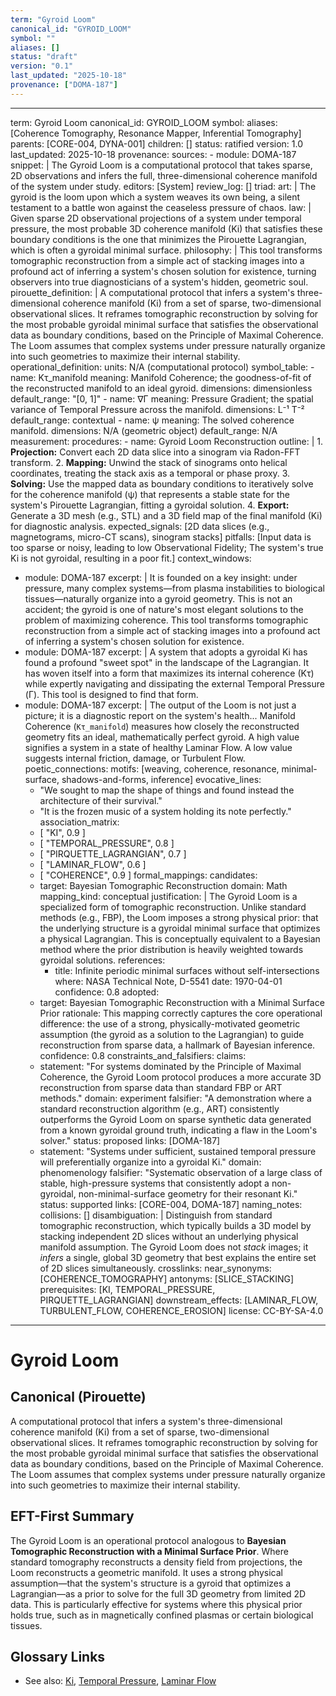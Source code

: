 ```yaml
---
term: "Gyroid Loom"
canonical_id: "GYROID_LOOM"
symbol: ""
aliases: []
status: "draft"
version: "0.1"
last_updated: "2025-10-18"
provenance: ["DOMA-187"]
---
```


---
term: Gyroid Loom
canonical_id: GYROID_LOOM
symbol: 
aliases: [Coherence Tomography, Resonance Mapper, Inferential Tomography]
parents: [CORE-004, DYNA-001]
children: []
status: ratified
version: 1.0
last_updated: 2025-10-18
provenance:
  sources:
    - module: DOMA-187
      snippet: |
        The Gyroid Loom is a computational protocol that takes sparse, 2D observations and infers the full, three-dimensional coherence manifold of the system under study.
  editors: [System]
  review_log: []
triad:
  art: |
    The gyroid is the loom upon which a system weaves its own being, a silent testament to a battle won against the ceaseless pressure of chaos.
  law: |
    Given sparse 2D observational projections of a system under temporal pressure, the most probable 3D coherence manifold (Ki) that satisfies these boundary conditions is the one that minimizes the Pirouette Lagrangian, which is often a gyroidal minimal surface.
  philosophy: |
    This tool transforms tomographic reconstruction from a simple act of stacking images into a profound act of inferring a system's chosen solution for existence, turning observers into true diagnosticians of a system's hidden, geometric soul.
pirouette_definition: |
  A computational protocol that infers a system's three-dimensional coherence manifold (Ki) from a set of sparse, two-dimensional observational slices. It reframes tomographic reconstruction by solving for the most probable gyroidal minimal surface that satisfies the observational data as boundary conditions, based on the Principle of Maximal Coherence. The Loom assumes that complex systems under pressure naturally organize into such geometries to maximize their internal stability.
operational_definition:
  units: N/A (computational protocol)
  symbol_table:
    - name: Kτ_manifold
      meaning: Manifold Coherence; the goodness-of-fit of the reconstructed manifold to an ideal gyroid.
      dimensions: dimensionless
      default_range: "[0, 1]"
    - name: ∇Γ
      meaning: Pressure Gradient; the spatial variance of Temporal Pressure across the manifold.
      dimensions: L⁻¹ T⁻²
      default_range: contextual
    - name: ψ
      meaning: The solved coherence manifold.
      dimensions: N/A (geometric object)
      default_range: N/A
  measurement:
    procedures:
      - name: Gyroid Loom Reconstruction
        outline: |
          1. **Projection:** Convert each 2D data slice into a sinogram via Radon-FFT transform.
          2. **Mapping:** Unwind the stack of sinograms onto helical coordinates, treating the stack axis as a temporal or phase proxy.
          3. **Solving:** Use the mapped data as boundary conditions to iteratively solve for the coherence manifold (ψ) that represents a stable state for the system's Pirouette Lagrangian, fitting a gyroidal solution.
          4. **Export:** Generate a 3D mesh (e.g., STL) and a 3D field map of the final manifold (Ki) for diagnostic analysis.
        expected_signals: [2D data slices (e.g., magnetograms, micro-CT scans), sinogram stacks]
        pitfalls: [Input data is too sparse or noisy, leading to low Observational Fidelity; The system's true Ki is not gyroidal, resulting in a poor fit.]
context_windows:
  - module: DOMA-187
    excerpt: |
      It is founded on a key insight: under pressure, many complex systems—from plasma instabilities to biological tissues—naturally organize into a gyroid geometry. This is not an accident; the gyroid is one of nature's most elegant solutions to the problem of maximizing coherence. This tool transforms tomographic reconstruction from a simple act of stacking images into a profound act of inferring a system's chosen solution for existence.
  - module: DOMA-187
    excerpt: |
      A system that adopts a gyroidal Ki has found a profound "sweet spot" in the landscape of the Lagrangian. It has woven itself into a form that maximizes its internal coherence (Kτ) while expertly navigating and dissipating the external Temporal Pressure (Γ). This tool is designed to find that form.
  - module: DOMA-187
    excerpt: |
      The output of the Loom is not just a picture; it is a diagnostic report on the system's health... Manifold Coherence (`Kτ_manifold`) measures how closely the reconstructed geometry fits an ideal, mathematically perfect gyroid. A high value signifies a system in a state of healthy Laminar Flow. A low value suggests internal friction, damage, or Turbulent Flow.
poetic_connections:
  motifs: [weaving, coherence, resonance, minimal-surface, shadows-and-forms, inference]
  evocative_lines:
    - "We sought to map the shape of things and found instead the architecture of their survival."
    - "It is the frozen music of a system holding its note perfectly."
  association_matrix:
    - [ "KI", 0.9 ]
    - [ "TEMPORAL_PRESSURE", 0.8 ]
    - [ "PIRQUETTE_LAGRANGIAN", 0.7 ]
    - [ "LAMINAR_FLOW", 0.6 ]
    - [ "COHERENCE", 0.9 ]
formal_mappings:
  candidates:
    - target: Bayesian Tomographic Reconstruction
      domain: Math
      mapping_kind: conceptual
      justification: |
        The Gyroid Loom is a specialized form of tomographic reconstruction. Unlike standard methods (e.g., FBP), the Loom imposes a strong physical prior: that the underlying structure is a gyroidal minimal surface that optimizes a physical Lagrangian. This is conceptually equivalent to a Bayesian method where the prior distribution is heavily weighted towards gyroidal solutions.
      references:
        - title: Infinite periodic minimal surfaces without self-intersections
          where: NASA Technical Note, D-5541
          date: 1970-04-01
      confidence: 0.8
  adopted:
    - target: Bayesian Tomographic Reconstruction with a Minimal Surface Prior
      rationale: This mapping correctly captures the core operational difference: the use of a strong, physically-motivated geometric assumption (the gyroid as a solution to the Lagrangian) to guide reconstruction from sparse data, a hallmark of Bayesian inference.
      confidence: 0.8
constraints_and_falsifiers:
  claims:
    - statement: "For systems dominated by the Principle of Maximal Coherence, the Gyroid Loom protocol produces a more accurate 3D reconstruction from sparse data than standard FBP or ART methods."
      domain: experiment
      falsifier: "A demonstration where a standard reconstruction algorithm (e.g., ART) consistently outperforms the Gyroid Loom on sparse synthetic data generated from a known gyroidal ground truth, indicating a flaw in the Loom's solver."
      status: proposed
      links: [DOMA-187]
    - statement: "Systems under sufficient, sustained temporal pressure will preferentially organize into a gyroidal Ki."
      domain: phenomenology
      falsifier: "Systematic observation of a large class of stable, high-pressure systems that consistently adopt a non-gyroidal, non-minimal-surface geometry for their resonant Ki."
      status: supported
      links: [CORE-004, DOMA-187]
naming_notes:
  collisions: []
  disambiguation: |
    Distinguish from standard tomographic reconstruction, which typically builds a 3D model by stacking independent 2D slices without an underlying physical manifold assumption. The Gyroid Loom does not *stack* images; it *infers* a single, global 3D geometry that best explains the entire set of 2D slices simultaneously.
crosslinks:
  near_synonyms: [COHERENCE_TOMOGRAPHY]
  antonyms: [SLICE_STACKING]
  prerequisites: [KI, TEMPORAL_PRESSURE, PIRQUETTE_LAGRANGIAN]
  downstream_effects: [LAMINAR_FLOW, TURBULENT_FLOW, COHERENCE_EROSION]
license: CC-BY-SA-4.0
---

# Gyroid Loom

## Canonical (Pirouette)
A computational protocol that infers a system's three-dimensional coherence manifold (Ki) from a set of sparse, two-dimensional observational slices. It reframes tomographic reconstruction by solving for the most probable gyroidal minimal surface that satisfies the observational data as boundary conditions, based on the Principle of Maximal Coherence. The Loom assumes that complex systems under pressure naturally organize into such geometries to maximize their internal stability.

## EFT-First Summary
The Gyroid Loom is an operational protocol analogous to **Bayesian Tomographic Reconstruction with a Minimal Surface Prior**. Where standard tomography reconstructs a density field from projections, the Loom reconstructs a geometric manifold. It uses a strong physical assumption—that the system's structure is a gyroid that optimizes a Lagrangian—as a prior to solve for the full 3D geometry from limited 2D data. This is particularly effective for systems where this physical prior holds true, such as in magnetically confined plasmas or certain biological tissues.

## Glossary Links
- See also: [Ki](link), [Temporal Pressure](link), [Laminar Flow](link)